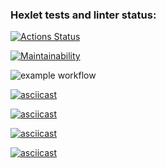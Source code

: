 ﻿### Hexlet tests and linter status:
[![Actions Status](https://github.com/tomilinbvGit/python-project-lvl1/workflows/hexlet-check/badge.svg)](https://github.com/tomilinbvGit/python-project-lvl1/actions)

[![Maintainability](https://api.codeclimate.com/v1/badges/a99a88d28ad37a79dbf6/maintainability)](https://codeclimate.com/github/codeclimate/codeclimate/maintainability)

![example workflow](https://github.com/tomilinbvGit/python-project-lvl1/actions/workflows/lint.yml/badge.svg)

[![asciicast](https://asciinema.org/a/Q5HopzCLEoqLuRATiCFp1ZVqP.svg)](https://asciinema.org/a/Q5HopzCLEoqLuRATiCFp1ZVqP)

[![asciicast](https://asciinema.org/a/c6ViG0dJt5mNRj1s6V87xhoBM.svg)](https://asciinema.org/a/c6ViG0dJt5mNRj1s6V87xhoBM)

[![asciicast](https://asciinema.org/a/gmaa9pwQk7MOqfDowu2aooUae.svg)](https://asciinema.org/a/gmaa9pwQk7MOqfDowu2aooUae)

[![asciicast](https://asciinema.org/a/krEnQEyIUvzylf1atz9A9gpjW.svg)](https://asciinema.org/a/krEnQEyIUvzylf1atz9A9gpjW)


